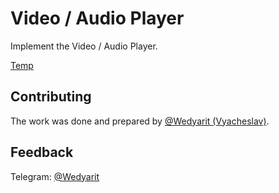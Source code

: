 # Video / Audio Player
Implement the Video / Audio Player.


[Temp](https://webref.ru/layout/learn-html-css/box-model)


## Contributing
The work was done and prepared by [@Wedyarit (Vyacheslav)](https://github.com/Wedyarit).

## Feedback
Telegram: [@Wedyarit](https://t.me/Wedyarit)